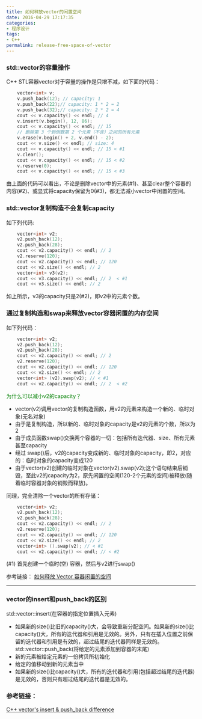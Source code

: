 ```yaml
---
title: 如何释放vector的闲置空间
date: 2016-04-29 17:17:35
categories:
- 程序设计
tags:
- C++
permalink: release-free-space-of-vector
---
```


### std::vector的容量操作

C++ STL容器vector对于容量的操作是只增不减，如下面的代码：

```cpp
	vector<int> v;
	v.push_back(12); // capacity: 1
	v.push_back(22);// capacity: 1 * 2 = 2
	v.push_back(32);// capacity: 2 * 2 = 4
	cout << v.capacity() << endl; // 4
	v.insert(v.begin(), 12, 86);
	cout << v.capacity() << endl; // 15
	// 删除第 3 个到倒数第 2 个元素（不含）之间的所有元素
	v.erase(v.begin() + 2, v.end() ­- 2);
	cout << v.size() << endl; // size: 4
	cout << v.capacity() << endl; // 15 <­­­ #1
	v.clear();
	cout << v.capacity() << endl; // 15 <­­­ #2
	v.reserve(0);
	cout << v.capacity() << endl; // 15 <­­­ #3
```

<!-- more -->

由上面的代码可以看出，不论是删除vector中的元素(#1)、甚至clear整个容器的内容(#2)、或显式将capacity保留为0(#3)，都无法减小vector中闲置的空间。

### std::vector复制构造不会复制capacity

如下列代码:

```cpp
	vector<int> v2;
	v2.push_back(12);
	v2.push_back(28);
	cout << v2.capacity() << endl; // 2
	v2.reserve(120);
	cout << v2.capacity() << endl; // 120
	cout << v2.size() << endl; // 2
	vector<int> v3(v2);
	cout << v3.capacity() << endl; // 2  <­­ #1
	cout << v3.size() << endl; // 2
```

如上所示，v3的capacity只是2(#2)，即v2中的元素个数。

### 通过复制构造和swap来释放vector容器闲置的内存空间

如下列代码：

```cpp
	vector<int> v2;
	v2.push_back(12);
	v2.push_back(28);
	cout << v2.capacity() << endl; // 2
	v2.reserve(120);
	cout << v2.capacity() << endl; // 120
	cout << v2.size() << endl; // 2
	vector<int> (v2).swap(v2); // <­­ #1
	cout << v2.capacity() << endl; // 2  <­­ #2
```

<font color="green">为什么可以减小v2的capacity？</font>

* vector<int>(v2)调用vector的复制构造函数，用v2的元素来构造一个新的、临时对象(无名对象)
* 由于是复制构造，所以新的、临时对象的capacity是v2的元素的个数，所以为2
* 由于成员函数swap()交换两个容器的一切：包括所有迭代器、size、所有元素甚至capacity
* 经过 swap()后，v2的capacity变成新的、临时对象的capacity，即2，对应的：临时对象的capacity变成120
* 由于vector<int>(v2)创建的临时对象在vector<int>(v2).swap(v2);这个语句结束后销毁，至此v2的capacity为2，原先闲置的空间(120-2个元素的空间)被释放(随着临时容器对象的销毁而释放)。

同理，完全清除一个vector的所有存储：

```cpp
	vector<int> v2;
	v2.push_back(12);
	v2.push_back(28);
	cout << v2.capacity() << endl; // 2
	v2.reserve(120);
	cout << v2.capacity() << endl; // 120
	cout << v2.size() << endl; // 2
	vector<int> ().swap(v2); // <­­ #1
	cout << v2.capacity() << endl; // <­­ #2
```

(#1) 首先创建一个临时(空) 容器，然后与v2进行swap()

参考链接：
[如何释放 Vector 容器闲置的空间](http://www.xuanyuansoft.com/images/files/Reference%20-%20How%20to%20Release%20Vector's%20Storage.pdf)

---------------------------------------

### vector的insert和push_back的区别

std::vector::insert(在容器的指定位置插入元素)

* 如果新的size()比旧的capacity()大，会导致重新分配空间。如果新的size()比capacity()大，所有的迭代器和引用是无效的。另外，只有在插入位置之前保留的迭代器和引用是有效的，超过结尾的迭代器同样是无效的。
std::vector::push_back(将给定的元素添加到容器的末尾)
* 新的元素被给定元素的一份拷贝所初始化
* 给定的值移动到新的元素当中
* 如果新的size()比capacity()大，所有的迭代器和引用(包括超过结尾的迭代器)是无效的，否则只有超过结尾的迭代器是无效的。

### 参考链接：
[C++ vector's insert & push_back difference](http://stackoverflow.com/questions/13324431/c-vectors-insert-push-back-difference)